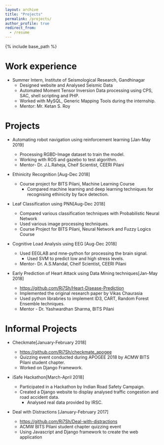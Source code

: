 ```yaml
---
layout: archive
title: "Projects"
permalink: /projects/
author_profile: true
redirect_from:
  - /resume
---
```


{% include base_path %}

<!-- Education
======
* B.S. in Github, Github University, 2012
* M.S. in Jekyll, Github University, 2014
* Ph.D in Version Control Theory, Github University, 2018 (expected)
 



 -->  
<!-- Skills
======
* Skill 1
* Skill 2
  * Sub-skill 2.1
  * Sub-skill 2.2
  * Sub-skill 2.3
* Skill 3

Publications
======
  <ul>{% for post in site.publications %}
    {% include archive-single-cv.html %}
  {% endfor %}</ul>
  
Talks
======
  <ul>{% for post in site.talks %}
    {% include archive-single-talk-cv.html %}
  {% endfor %}</ul>
  
Teaching
======
  <ul>{% for post in site.teaching %}
    {% include archive-single-cv.html %}
  {% endfor %}</ul>
 -->  
<!-- Service and leadership
======
 --->
Work experience
======

* Summer Intern, Institute of Seismological Research, Gandhinagar
  * Designed website and Analysed Seismic Data
  * Automated Moment Tensor Inversion Data processing using CPS, SAC, shell scripting and PHP.
  * Worked with MySQL, Generic Mapping Tools during the internship. 
  * Mentor: Mr. Ketan S. Roy
  


Projects
======
* Automating robot navigation using reinforcement learning [Jan-May 2019]
	* Processing RGBD-Image dataset to train the model.
  * Working with ROS and gazebo to test algorithm.
  * Mentor- Dr. J.L.Raheja, Cheif Scientist, CEERI Pilani
  

* Ethinicity Recognition [Aug-Dec 2018]
  * Course project for BITS Pilani, Machine Learning Course
	* Compared machine learning and deep learning techniques for recognising ethinicity by face detection.

  
* Leaf Classification using PNN[Aug-Dec 2018]
  * Compared various classification techniques with Probabilistic Neural Network
  * Used various image processing techniques.
  * Course Project for BITS Pilani, Neural Network and Fuzzy Logics Course
  

* Cognitive Load Analysis using EEG [Aug-Dec 2018]
  * Used EEGLAB and mne-python for processing the brain signal.
	* Used SVM to predict low and high stress levels.
  * Mentor- Dr. A.S.Mandal, Cheif Scientist, CEERI Pilani
  

* Early Prediction of Heart Attack using Data Mining techniques[Jan-May 2018]
  * https://github.com/Ri7Sh/Heart-Disease-Prediction
  * Implemented the original research paper by Vikas Chaurasia
  * Used python librabries to implement ID3, CART, Random Forest Ensemble techniques.
  * Mentor - Dr. Yashwardhan Sharma, BITS Pilani
  


Informal Projects
======

* Checkmate[January-February 2018]
  * https://github.com/Ri7Sh/checkmate_apogee
  * Quizzing event conducted during APOGEE 2018 by ACMW BITS Pilani student chapter.
  * Worked on Django Framework.


* iSafe Hackathon[March-April 2018]
  * Participated in a Hackathon by Indian Road Safety Campaign.
  * Created a Django website to display analysed traffic congestion and road accident data. 
	* Analysed real data provided by IRSC.


* Deal with Distractions [January-February 2017]
  * https://github.com/Ri7Sh/Deal-with-distractions
  * ACMW BITS Pilani student chapter quizzing event
  * Using Javascript and Django framework to create the web application




